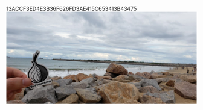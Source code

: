 13ACCF3ED4E3B36F626FD3AE415C653413B43475
![criptobaiao-fortaleza-2019-tor.jpeg](criptobaiao-fortaleza-2019-tor.jpeg)
